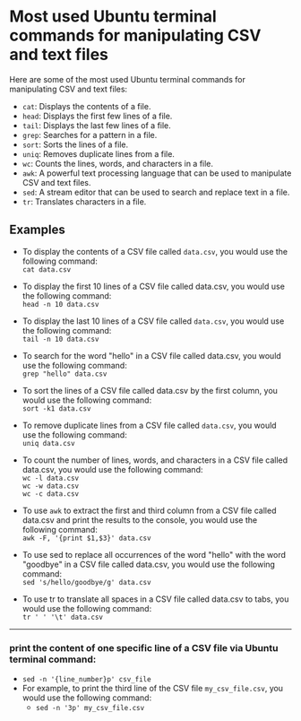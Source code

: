 # Most used Ubuntu terminal commands for manipulating CSV and text files

Here are some of the most used Ubuntu terminal commands for manipulating CSV and text files:

* `cat`: Displays the contents of a file.
* `head`: Displays the first few lines of a file.
* `tail`: Displays the last few lines of a file.
* `grep`: Searches for a pattern in a file.
* `sort`: Sorts the lines of a file.
* `uniq`: Removes duplicate lines from a file.
* `wc`: Counts the lines, words, and characters in a file.
* `awk`: A powerful text processing language that can be used to manipulate CSV and text files.
* `sed`: A stream editor that can be used to search and replace text in a file.
* `tr`: Translates characters in a file.

## Examples

- To display the contents of a CSV file called `data.csv`, you would use the following command:  
`cat data.csv`  

- To display the first 10 lines of a CSV file called data.csv, you would use the following command:  
`head -n 10 data.csv`  

- To display the last 10 lines of a CSV file called `data.csv`, you would use the following command:  
`tail -n 10 data.csv`  

- To search for the word "hello" in a CSV file called data.csv, you would use the following command:  
`grep "hello" data.csv`  

- To sort the lines of a CSV file called data.csv by the first column, you would use the following command:  
`sort -k1 data.csv`  

- To remove duplicate lines from a CSV file called `data.csv`, you would use the following command:  
`uniq data.csv`  

- To count the number of lines, words, and characters in a CSV file called data.csv, you would use the following command:  
`wc -l data.csv`  
`wc -w data.csv`  
`wc -c data.csv`  

- To use `awk` to extract the first and third column from a CSV file called data.csv and print the results to the console, you would use the following command:  
`awk -F, '{print $1,$3}' data.csv`  

- To use sed to replace all occurrences of the word "hello" with the word "goodbye" in a CSV file called data.csv, you would use the following command:  
`sed 's/hello/goodbye/g' data.csv`  

- To use tr to translate all spaces in a CSV file called data.csv to tabs, you would use the following command:  
`tr ' ' '\t' data.csv`  

---- ----- ------ -----
### print the content of one specific line of a CSV file via Ubuntu terminal command:  
- `sed -n '{line_number}p' csv_file`  
- For example, to print the third line of the CSV file `my_csv_file.csv`, you would use the following command:  
  - `sed -n '3p' my_csv_file.csv`  

